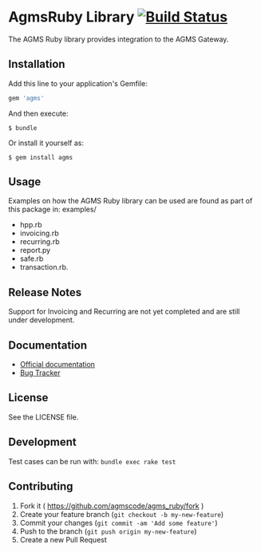 # AgmsRuby Library [![Build Status](https://travis-ci.org/agmscode/agms_ruby.png?branch=master)](https://travis-ci.org/agmscode/agms_ruby)

The AGMS Ruby library provides integration to the AGMS Gateway.

## Installation

Add this line to your application's Gemfile:

```ruby
gem 'agms'
```

And then execute:

    $ bundle

Or install it yourself as:

    $ gem install agms

## Usage

Examples on how the AGMS Ruby library can be used are found as part of this package in:
examples/
* hpp.rb
* invoicing.rb
* recurring.rb
* report.py
* safe.rb
* transaction.rb.


## Release Notes

Support for Invoicing and Recurring are not yet completed and are still under development.


## Documentation

* [Official documentation](http://www.onlinepaymentprocessing.com/docs)
* [Bug Tracker](http://github.com/agmscode/agms_ruby/issues)




## License

See the LICENSE file.

## Development

Test cases can be run with: `bundle exec rake test`

## Contributing

1. Fork it ( https://github.com/agmscode/agms_ruby/fork )
2. Create your feature branch (`git checkout -b my-new-feature`)
3. Commit your changes (`git commit -am 'Add some feature'`)
4. Push to the branch (`git push origin my-new-feature`)
5. Create a new Pull Request
